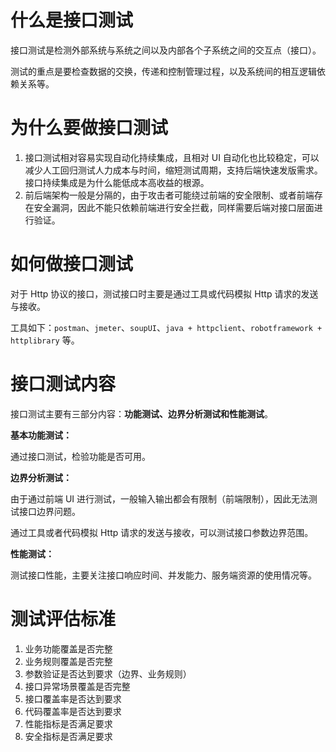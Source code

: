 # 什么是接口测试

接口测试是检测外部系统与系统之间以及内部各个子系统之间的交互点（接口）。

测试的重点是要检查数据的交换，传递和控制管理过程，以及系统间的相互逻辑依赖关系等。



# 为什么要做接口测试

1. 接口测试相对容易实现自动化持续集成，且相对 UI 自动化也比较稳定，可以减少人工回归测试人力成本与时间，缩短测试周期，支持后端快速发版需求。接口持续集成是为什么能低成本高收益的根源。
2. 前后端架构一般是分隔的，由于攻击者可能绕过前端的安全限制、或者前端存在安全漏洞，因此不能只依赖前端进行安全拦截，同样需要后端对接口层面进行验证。



# 如何做接口测试

对于 Http 协议的接口，测试接口时主要是通过工具或代码模拟 Http 请求的发送与接收。

工具如下：`postman`、`jmeter`、`soupUI`、`java + httpclient`、`robotframework + httplibrary` 等。



# 接口测试内容

接口测试主要有三部分内容：**功能测试、边界分析测试和性能测试**。

**基本功能测试：**

通过接口测试，检验功能是否可用。

**边界分析测试：**

由于通过前端 UI 进行测试，一般输入输出都会有限制（前端限制），因此无法测试接口边界问题。

通过工具或者代码模拟 Http 请求的发送与接收，可以测试接口参数边界范围。

**性能测试：**

测试接口性能，主要关注接口响应时间、并发能力、服务端资源的使用情况等。



# 测试评估标准

1. 业务功能覆盖是否完整
2. 业务规则覆盖是否完整
3. 参数验证是否达到要求（边界、业务规则）
4. 接口异常场景覆盖是否完整
5. 接口覆盖率是否达到要求
6. 代码覆盖率是否达到要求
7. 性能指标是否满足要求
8. 安全指标是否满足要求